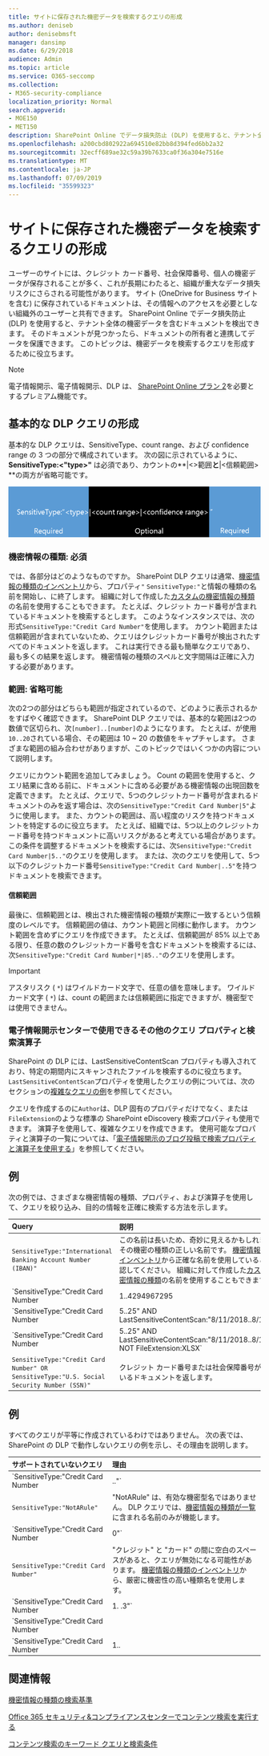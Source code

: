 ```yaml
---
title: サイトに保存された機密データを検索するクエリの形成
ms.author: deniseb
author: denisebmsft
manager: dansimp
ms.date: 6/29/2018
audience: Admin
ms.topic: article
ms.service: O365-seccomp
ms.collection:
- M365-security-compliance
localization_priority: Normal
search.appverid:
- MOE150
- MET150
description: SharePoint Online でデータ損失防止 (DLP) を使用すると、テナント全体の機密データを含むドキュメントを検出できます。 そのドキュメントが見つかったら、ドキュメントの所有者と連携してデータを保護できます。 このトピックは、機密データを検索するクエリを形成するために役立ちます。
ms.openlocfilehash: a200cbd802922a694510e82bb8d394fed6bb2a32
ms.sourcegitcommit: 32ecff689ae32c59a39b7633ca0f36a304e7516e
ms.translationtype: MT
ms.contentlocale: ja-JP
ms.lasthandoff: 07/09/2019
ms.locfileid: "35599323"
---
```

# <a name="form-a-query-to-find-sensitive-data-stored-on-sites"></a>サイトに保存された機密データを検索するクエリの形成

ユーザーのサイトには、クレジット カード番号、社会保障番号、個人の機密データが保存されることが多く、これが長期にわたると、組織が重大なデータ損失リスクにさらされる可能性があります。 サイト (OneDrive for Business サイトを含む) に保存されているドキュメントは、その情報へのアクセスを必要としない組織外のユーザーと共有できます。 SharePoint Online でデータ損失防止 (DLP) を使用すると、テナント全体の機密データを含むドキュメントを検出できます。 そのドキュメントが見つかったら、ドキュメントの所有者と連携してデータを保護できます。 このトピックは、機密データを検索するクエリを形成するために役立ちます。
  
> [!NOTE]
> 電子情報開示、電子情報開示、DLP は、 [SharePoint Online プラン 2](https://go.microsoft.com/fwlink/?LinkId=510080)を必要とするプレミアム機能です。 
  
## <a name="forming-a-basic-dlp-query"></a>基本的な DLP クエリの形成

基本的な DLP クエリは、SensitiveType、count range、および confidence range の 3 つの部分で構成されています。 次の図に示されているように、 **SensitiveType:\<"type\>"** は必須であり、カウントの**|\<\>範囲**と**|\<信頼範囲\> **の両方が省略可能です。 
  
![必須とオプションに分割されるクエリの例](media/DLP-query-example-text.png)
  
### <a name="sensitive-type---required"></a>機密情報の種類: 必須

では、各部分はどのようなものですか。 SharePoint DLP クエリは通常、[機密情報の種類のインベントリ](https://go.microsoft.com/fwlink/?LinkID=509999)から、プロパティ`"` `SensitiveType:"`と情報の種類の名前を開始し、に終了します。 組織に対して作成した[カスタムの機密情報の種類](create-a-custom-sensitive-information-type.md)の名前を使用することもできます。 たとえば、クレジット カード番号が含まれているドキュメントを検索するとします。 このようなインスタンスでは、次の形式`SensitiveType:"Credit Card Number"`を使用します。 カウント範囲または信頼範囲が含まれていないため、クエリはクレジットカード番号が検出されたすべてのドキュメントを返します。 これは実行できる最も簡単なクエリであり、最も多くの結果を返します。 機密情報の種類のスペルと文字間隔は正確に入力する必要があります。 
  
### <a name="ranges---optional"></a>範囲: 省略可能

次の2つの部分はどちらも範囲が指定されているので、どのように表示されるかをすばやく確認できます。 SharePoint DLP クエリでは、基本的な範囲は2つの数値で区切られ、次`[number]..[number]`のようになります。 たとえば、が使用`10..20`されている場合、その範囲は 10 ~ 20 の数値をキャプチャします。 さまざまな範囲の組み合わせがありますが、このトピックではいくつかの内容について説明します。 
  
クエリにカウント範囲を追加してみましょう。 Count の範囲を使用すると、クエリ結果に含める前に、ドキュメントに含める必要がある機密情報の出現回数を定義できます。 たとえば、クエリで、5つのクレジットカード番号が含まれるドキュメントのみを返す場合は、次の`SensitiveType:"Credit Card Number|5"`ように使用します。 また、カウントの範囲は、高い程度のリスクを持つドキュメントを特定するのに役立ちます。 たとえば、組織では、5つ以上のクレジットカード番号を持つドキュメントに高いリスクがあると考えている場合があります。 この条件を調整するドキュメントを検索するには、次`SensitiveType:"Credit Card Number|5.."`のクエリを使用します。 または、次のクエリを使用して、5つ以下のクレジットカード番号`SensitiveType:"Credit Card Number|..5"`を持つドキュメントを検索できます。 
  
#### <a name="confidence-range"></a>信頼範囲

最後に、信頼範囲とは、検出された機密情報の種類が実際に一致するという信頼度のレベルです。 信頼範囲の値は、カウント範囲と同様に動作します。 カウント範囲を含めずにクエリを作成できます。 たとえば、信頼範囲が 85% 以上である限り、任意の数のクレジットカード番号を含むドキュメントを検索するには、次`SensitiveType:"Credit Card Number|*|85.."`のクエリを使用します。 
  
> [!IMPORTANT]
> アスタリスク ( `*`) はワイルドカード文字で、任意の値を意味します。 ワイルドカード文字 ( `*`) は、count の範囲または信頼範囲に指定できますが、機密型では使用できません。 
  
### <a name="additional-query-properties-and-search-operators-available-in-the-ediscovery-center"></a>電子情報開示センターで使用できるその他のクエリ プロパティと検索演算子

SharePoint の DLP には、LastSensitiveContentScan プロパティも導入されており、特定の期間内にスキャンされたファイルを検索するのに役立ちます。 `LastSensitiveContentScan`プロパティを使用したクエリの例については、次のセクションの[複雑なクエリの例](#examples-of-complex-queries)を参照してください。 
  
クエリを作成するのに`Author`は、DLP 固有のプロパティだけでなく、または`FileExtension`のような標準の SharePoint eDiscovery 検索プロパティも使用できます。 演算子を使用して、複雑なクエリを作成できます。 使用可能なプロパティと演算子の一覧については、「[電子情報開示のブログ投稿で検索プロパティと演算子を使用する](https://go.microsoft.com/fwlink/?LinkId=510093)」を参照してください。 
  
## <a name="examples-of-complex-queries"></a>例

次の例では、さまざまな機密情報の種類、プロパティ、および演算子を使用して、クエリを絞り込み、目的の情報を正確に検索する方法を示します。
  
|**Query**|**説明**|
|:-----|:-----|
| `SensitiveType:"International Banking Account Number (IBAN)"` <br/> |この名前は長いため、奇妙に見えるかもしれませんが、その機密の種類の正しい名前です。 [機密情報の種類のインベントリ](https://go.microsoft.com/fwlink/?LinkID=509999)から正確な名前を使用していることを確認してください。 組織に対して作成した[カスタムの機密情報の種類](create-a-custom-sensitive-information-type.md)の名前を使用することもできます。  <br/> |
| `SensitiveType:"Credit Card Number|1..4294967295|1..100"` <br/> |これにより、機密の種類 "クレジットカード番号" に少なくとも1つ一致するドキュメントが返されます。 各範囲の値は、それぞれの最小値と最大値です。 このクエリはより簡単に記述する`SensitiveType:"Credit Card Number"`ことができますが、おもしろいのはどこにありますか。  <br/> |
| `SensitiveType:"Credit Card Number| 5..25" AND LastSensitiveContentScan:"8/11/2018..8/13/2018"` <br/> |これにより、2018年8月11日から2018にスキャンされた5-25 クレジットカード番号を持つドキュメントが返されます。  <br/> |
| `SensitiveType:"Credit Card Number| 5..25" AND LastSensitiveContentScan:"8/11/2018..8/13/2018" NOT FileExtension:XLSX` <br/> |これにより、2018年8月11日から2018にスキャンされた5-25 クレジットカード番号を持つドキュメントが返されます。 .XLSX 拡張子を持つファイルは、クエリの結果に含まれていません。  `FileExtension`は、クエリに含めることができる、多くのプロパティの1つです。 詳細については、「[電子情報開示で検索プロパティと演算子を使用する](https://go.microsoft.com/fwlink/?LinkId=510093)」を参照してください。  <br/> |
| `SensitiveType:"Credit Card Number" OR SensitiveType:"U.S. Social Security Number (SSN)"` <br/> |クレジット カード番号または社会保障番号が含まれているドキュメントを返します。  <br/> |
   
## <a name="examples-of-queries-to-avoid"></a>例

すべてのクエリが平等に作成されているわけではありません。 次の表では、SharePoint の DLP で動作しないクエリの例を示し、その理由を説明します。
  
|**サポートされていないクエリ**|**理由**|
|:-----|:-----|
| `SensitiveType:"Credit Card Number|.."` <br/> |少なくとも 1 つの値を追加する必要があります。  <br/> |
| `SensitiveType:"NotARule"` <br/> |"NotARule" は、有効な機密型名ではありません。 DLP クエリでは、[機密情報の種類が一覧](https://go.microsoft.com/fwlink/?LinkID=509999)に含まれる名前のみが機能します。  <br/> |
| `SensitiveType:"Credit Card Number|0"` <br/> |0は、範囲内の最小値または最大値のいずれかとしては有効ではありません。  <br/> |
| `SensitiveType:"Credit Card Number"` <br/> |"クレジット" と "カード" の間に空白のスペースがあると、クエリが無効になる可能性があります。 [機密情報の種類のインベントリ](https://go.microsoft.com/fwlink/?LinkID=509999)から、厳密に機密性の高い種類名を使用します。  <br/> |
| `SensitiveType:"Credit Card Number|1. .3"` <br/> |2つのピリオドの部分は、スペースで区切る必要があります。  <br/> |
| `SensitiveType:"Credit Card Number| |1..|80.."` <br/> |パイプの区切り文字が多すぎます (|). 代わりに、次の形式に従います。`SensitiveType: "Credit Card Number|1..|80.."` <br/> |
| `SensitiveType:"Credit Card Number|1..|80..101"` <br/> |信頼度の値はパーセンテージを表しているため、100を超えることはできません。 1 ～ 100 の数値を選択してください。  <br/> |
   
## <a name="for-more-information"></a>関連情報

[機密情報の種類の検索基準](what-the-sensitive-information-types-look-for.md)
  
[Office 365 セキュリティ&amp;コンプライアンスセンターでコンテンツ検索を実行する](run-a-content-search-in-the-security-and-compliance-center.md)
  
[コンテンツ検索のキーワード クエリと検索条件](keyword-queries-and-search-conditions.md)
  

